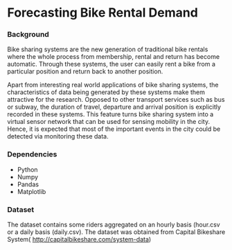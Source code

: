 # Forecasting Bike Rental Demand

### Background
Bike sharing systems are the new generation of traditional bike rentals where the whole process from membership, rental and return has become automatic. Through these systems, the user can easily rent a bike from a particular position and return back to another position.

Apart from interesting real world applications of bike sharing systems, the characteristics of data being generated by
these systems make them attractive for the research. Opposed to other transport services such as bus or subway, the duration
of travel, departure and arrival position is explicitly recorded in these systems. This feature turns bike sharing system into
a virtual sensor network that can be used for sensing mobility in the city. Hence, it is expected that most of the important
events in the city could be detected via monitoring these data.

### Dependencies
- Python
- Numpy
- Pandas
- Matplotlib

### Dataset
The dataset contains some riders aggregated on an hourly basis (hour.csv or a daily basis (daily.csv). The dataset was obtained from Capital Bikeshare System( http://capitalbikeshare.com/system-data)